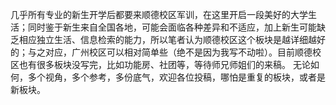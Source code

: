几乎所有专业的新生开学后都要来顺德校区军训，在这里开启一段美好的大学生活；同时鉴于新生来自全国各地，可能会面临各种差异和不适应，加上新生可能缺乏相应独立生活、信息检索的能力，所以笔者认为顺德校区这个板块是越详细越好的；与之对应，广州校区可以相对简单些（绝不是因为我写不动啦）。目前顺德校区也有很多板块没写完，比如功能房、社团等，等待师兄师姐们的来稿。
无论如何，多个视角，多个参考，多份底气，欢迎各位投稿，哪怕是重复的板块，或者是新板块。